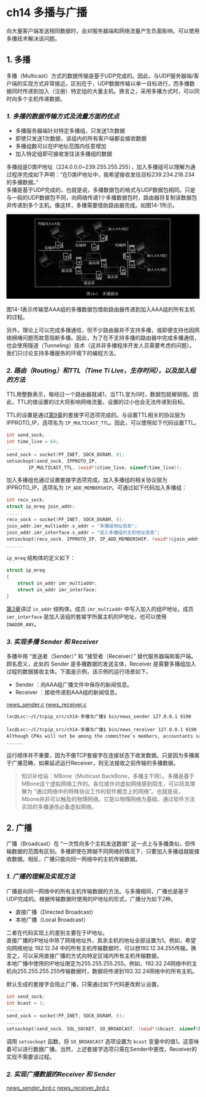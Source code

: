 # ch14 多播与广播

向大量客户端发送相同数据时，会对服务器端和网络流量产生负面影响，可以使用多播技术解决该问题。

## 1. 多播

多播（Multicast）方式的数据传输是基于UDP完成的。因此，与UDP服务器端/客户端的实现方式非常接近。区别在于，UDP数据传输以单一目标进行，而多播数据同时传递到加入（注册）特定组的大量主机。换言之，采用多播方式时，可以同时向多个主机传递数据。

### *1. 多播的数据传输方式及流量方面的优点*

- 多播服务器端针对特定多播组，只发送1次数据
- 即使只发送1次数据，该组内的所有客户端都会接收数据
- 多播组数可以在IP地址范围内任意增加
- 加入特定组即可接收发往该多播组的数据

多播组是D类IP地址（224.0.0.0\~239.255.255.255），加入多播组可以理解为通过程序完成如下声明：“在D类IP地址中，我希望接收发往目标239.234.218.234的多播数据。”  
多播是基于UDP完成的，也就是说，多播数据包的格式与UDP数据包相同。只是与一般的UDP数据包不同，向网络传递1个多播数据包时，路由器将复制该数据包并传递到多个主机。像这样，多播需要借助路由器完成。如图14-1所示。

![14-1](./14-1.png "多播路由")

图14-1表示传输至AAA组的多播数据包借助路由器传递到加入AAA组的所有主机的过程。

另外，理论上可以完成多播通信，但不少路由器并不支持多播，或即便支持也因网络拥堵问题而故意阻断多播。因此，为了在不支持多播的路由器中完成多播通信，也会使用隧道（Tunneling）技术（这并非多播程序开发人员需要考虑的问题）。我们只讨论支持多播服务的环境下的编程方法。

### *2. 路由（Routing）和TTL（Time Ti Live，生存时间），以及加入组的方法*

TTL用整数表示，每经过一个路由器就减1，当TTL变为0时，数据包就被销毁。因此，TTL的值设置的过大将影响网络流量。设置的过小也会无法传递到目标。

TTL的设置是通过[第9章](../ch09-套接字的多种可选项/READMD.md#1-套接字的多种可选项)的套接字可选项完成的。与设置TTL相关的协议层为IPPROTO_IP，选项名为 `IP_MULTICAST_TTL`。因此，可以使用如下代码设置TTL。

```c
int send_sock;
int time_live = 64;
......
send_sock = socket(PF_INET, SOCK_DGRAM, 0);
setsockopt(send_sock, IPPROTO_IP, 
        IP_MULTICAST_TTL, (void*)&time_live, sizeof(time_live));
```

加入多播组也通过设置套接字选项完成。加入多播组的相关协议层为IPPROTO_IP，选项名为 `IP_ADD_MEMBERSHIP`。可通过如下代码加入多播组：

```c
int recv_sock;
struct ip_mreq join_addr;
......
recv_sock = socket(PF_INET, SOCK_DGRAM, 0);
join_addr.imr_multiaddr.s_addr = "多播组地址信息";
join_addr.imr_interface.s_addr = "加入多播组的主机地址信息";
setsockopt(recv_sock, IPPROTO_IP, IP_ADD_MEMBERSHIP, (void*)&join_addr, sizeof(join_addr));
......
```

`ip_mreq` 结构体的定义如下：

```c
struct ip_mreq
{
    struct in_addr imr_multiaddr;
    struct in_addr imr_interface;
}
```

[第3章](../ch03-地址族与数据序列/README.md#1-表示ipv4地址的结构体)讲过 `in_addr` 结构体。成员 `imr_multiaddr` 中写入加入的组IP地址。成员 `imr_interface` 是加入该组的套接字所属主机的IP地址，也可以使用 `INADDR_ANY`。

### *3. 实现多播 Sender 和 Receiver*

多播中用 “发送者（Sender）” 和 “接受者（Receiver）” 替代服务器端和客户端。顾名思义，此处的 Sender 是多播数据的发送主体，Receiver 是需要多播组加入过程的数据接收主体。下面是示例，该示例的运行场景如下。

- Sender ：向AAA组广播文件中保存的新闻信息。
- Receiver ：接收传递到AAA组的新闻信息。

[news_sender.c](./news_sender.c) [news_receiver.c](./news_receiver.c)

```bash
lxc@Lxc:~/C/tcpip_src/ch14-多播与广播$ bin/news_sender 127.0.0.1 9190

lxc@Lxc:~/C/tcpip_src/ch14-多播与广播$ bin/news_receiver 127.0.0.1 9190
Although CPAs will not be among the committee`s members, accountants say that the committee will in all likelihood tackle issues that have been previously raised by them with the ministry.
......
```

运行顺序并不重要，因为不像TCP套接字在连接状态下收发数据。只是因为多播属于广播范畴，如果延迟运行Receiver，则无法接收之前传输的多播数据。

> 知识补给站：MBone（Multicast BackBone，多播主干网）。多播是基于MBone这个虚拟网络工作的。各位或许对虚拟网络感到陌生，可以将其理解为 “通过网络中的特殊协议工作的软件概念上的网络”。也就是说，Mbone并非可以触及的物理网络。它是以物理网络为基础，通过软件方法实现的多播通信必备虚拟网络。

## 2. 广播

广播（Broadcast）在 “一次性向多个主机发送数据” 这一点上与多播类似，但传输数据的范围有区别。多播即使在跨越不同网络的情况下，只要加入多播组就能接收数据。相反，广播只能向同一网络中的主机传输数据。

### *1. 广播的理解及实现方法*

广播是向同一网络中的所有主机传输数据的方法。与多播相同，广播也是基于UDP完成的。根据传输数据时使用的IP地址的形式，广播分为如下2种。

- 直接广播（Directed Broadcast）
- 本地广播（Local Broadcast）

二者在代码实现上的差别主要在于IP地址。  
直接广播的IP地址中除了网络地址外，其余主机的地址全部设置为1。例如，希望向网络地址 192.12.34 中的所有主机传输数据时，可以想192.12.34.255传输。换言之，可以采用直接广播的方式向特定区域内所有主机传输数据。  
本地广播中使用的IP地址限定为255.255.255.255。例如，192.32.24网络中的主机向255.255.255.255传输数据时，数据将传递到192.32.24网络中的所有主机。

默认生成的套接字会阻止广播，只需通过如下代码更改默认设置。

```c
int send_sock;
int bcast = 1;
......
send_sock = socket(PF_INET, SOCK_DGRAM, 0);
......
setsockopt(send_sock, SOL_SOCKET, SO_BROADCAST, (void*)&bcast, sizeof(bcast));
```

调用 `setsockopt` 函数，将 `SO_BROADCAST` 选项设置为 `bcast` 变量中的值1。这意味着可以进行数据广播。当然，上述套接字选项只需在Sender中更改，Receiver的实现不需要该过程。

### *2. 实现广播数据的Receiver 和 Sender*

[news_sender_brd.c](./news_sender_brd.c) [news_receiver_brd.c](./news_receiver_brd.c)